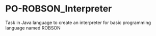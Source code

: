# PO-ROBSON_Interpreter
Task in Java language to create an interpreter for basic programming language named ROBSON
